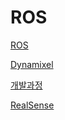 # ROS

[ROS](ROS%ROS관련.md)

[Dynamixel](ROS%Dynamixel관련.md)

[개발과정](개발과정.md)

[RealSense](ROS%Realsense관련.md)
